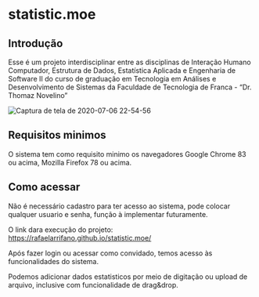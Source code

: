 # statistic.moe
## Introdução
Esse é um projeto interdisciplinar entre as disciplinas de Interação Humano Computador, Estrutura de Dados, Estatística Aplicada e Engenharia de Software II do curso de graduação em Tecnologia em Análises e Desenvolvimento de Sistemas da Faculdade de Tecnologia de Franca - “Dr. Thomaz Novelino”

![Captura de tela de 2020-07-06 22-54-56](https://user-images.githubusercontent.com/43766161/86688253-4fc14d00-bfdc-11ea-8c53-d4f69de1d9d1.png)

## Requisitos minimos
O sistema tem como requisito minimo os navegadores Google Chrome 83 ou acima, Mozilla Firefox 78 ou acima.

## Como acessar
Não é necessário cadastro para ter acesso ao sistema, pode colocar qualquer usuario e senha, função à implementar futuramente.

O link dara execução do projeto: https://rafaelarrifano.github.io/statistic.moe/

Após fazer login ou acessar como convidado, temos acesso às funcionalidades do sistema.

Podemos adicionar dados estatisticos por meio de digitação ou upload de arquivo, inclusive com funcionalidade de drag&drop.
